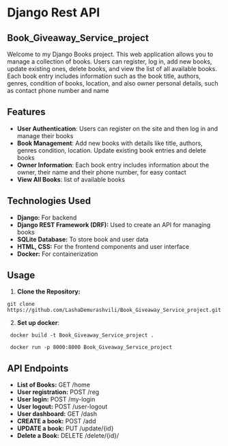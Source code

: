 # Django Rest API

## Book_Giveaway_Service_project

Welcome to my Django Books project. This web application allows you to manage a collection of books. Users can register,
log in, add new books, update existing ones, delete books, and view the list of all available books. Each book entry
includes information such as the book title, authors, genres, condition of books, location, and also owner personal
details, such as contact phone number and name

## Features

- **User Authentication**: Users can register on the site and then log in and manage their books
- **Book Management**: Add new books with details like title, authors, genres condition, location. Update existing book
  entries and delete books
- **Owner Information**: Each book entry includes information about the owner, their name and their phone number, for
  easy contact
- **View All Books**: list of available books

## Technologies Used

- **Django:** For backend
- **Django REST Framework (DRF):** Used to create an API for managing books
- **SQLite Database:** To store book and user data
- **HTML, CSS:** For the frontend components and user interface
- **Docker:** For containerization

## Usage

1. __Clone the Repository:__

```
git clone https://github.com/LashaDemurashvili/Book_Giveaway_Service_project.git
```

2. __Set up docker__:

```
 docker build -t Book_Giveaway_Service_project .
```

```
 docker run -p 8000:8000 Book_Giveaway_Service_project
```

## API Endpoints

- **List of Books:** GET /home
- **User registration:** POST /reg
- **User login:** POST /my-login
- **User logout:** POST /user-logout
- **User dashboard:** GET /dash
- **CREATE a book:** POST /add
- **UPDATE a book:** PUT /update/{id}
- **Delete a Book:** DELETE /delete/{id}/



